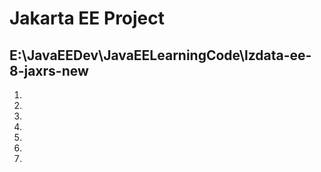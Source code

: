# Jakarta EE Project
## E:\JavaEEDev\JavaEELearningCode\lzdata-ee-8-jaxrs-new
   1. 
   2.
   3.
   4.
   5.
   6.
   7.
